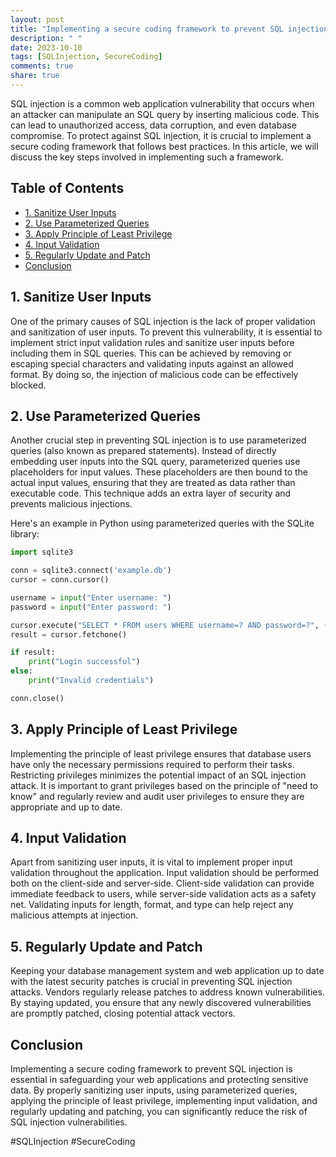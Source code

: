 ```yaml
---
layout: post
title: "Implementing a secure coding framework to prevent SQL injection."
description: " "
date: 2023-10-10
tags: [SQLInjection, SecureCoding]
comments: true
share: true
---
```


SQL injection is a common web application vulnerability that occurs when an attacker can manipulate an SQL query by inserting malicious code. This can lead to unauthorized access, data corruption, and even database compromise. To protect against SQL injection, it is crucial to implement a secure coding framework that follows best practices. In this article, we will discuss the key steps involved in implementing such a framework.

## Table of Contents
- [1. Sanitize User Inputs](#sanitize-user-inputs)
- [2. Use Parameterized Queries](#use-parameterized-queries)
- [3. Apply Principle of Least Privilege](#apply-principle-of-least-privilege)
- [4. Input Validation](#input-validation)
- [5. Regularly Update and Patch](#regularly-update-and-patch)
- [Conclusion](#conclusion)

<a name="sanitize-user-inputs"></a>
## 1. Sanitize User Inputs

One of the primary causes of SQL injection is the lack of proper validation and sanitization of user inputs. To prevent this vulnerability, it is essential to implement strict input validation rules and sanitize user inputs before including them in SQL queries. This can be achieved by removing or escaping special characters and validating inputs against an allowed format. By doing so, the injection of malicious code can be effectively blocked.

<a name="use-parameterized-queries"></a>
## 2. Use Parameterized Queries

Another crucial step in preventing SQL injection is to use parameterized queries (also known as prepared statements). Instead of directly embedding user inputs into the SQL query, parameterized queries use placeholders for input values. These placeholders are then bound to the actual input values, ensuring that they are treated as data rather than executable code. This technique adds an extra layer of security and prevents malicious injections.

Here's an example in Python using parameterized queries with the SQLite library:

```python
import sqlite3

conn = sqlite3.connect('example.db')
cursor = conn.cursor()

username = input("Enter username: ")
password = input("Enter password: ")

cursor.execute("SELECT * FROM users WHERE username=? AND password=?", (username, password))
result = cursor.fetchone()

if result:
    print("Login successful")
else:
    print("Invalid credentials")

conn.close()
```

<a name="apply-principle-of-least-privilege"></a>
## 3. Apply Principle of Least Privilege

Implementing the principle of least privilege ensures that database users have only the necessary permissions required to perform their tasks. Restricting privileges minimizes the potential impact of an SQL injection attack. It is important to grant privileges based on the principle of "need to know" and regularly review and audit user privileges to ensure they are appropriate and up to date.

<a name="input-validation"></a>
## 4. Input Validation

Apart from sanitizing user inputs, it is vital to implement proper input validation throughout the application. Input validation should be performed both on the client-side and server-side. Client-side validation can provide immediate feedback to users, while server-side validation acts as a safety net. Validating inputs for length, format, and type can help reject any malicious attempts at injection.

<a name="regularly-update-and-patch"></a>
## 5. Regularly Update and Patch

Keeping your database management system and web application up to date with the latest security patches is crucial in preventing SQL injection attacks. Vendors regularly release patches to address known vulnerabilities. By staying updated, you ensure that any newly discovered vulnerabilities are promptly patched, closing potential attack vectors.

<a name="conclusion"></a>
## Conclusion

Implementing a secure coding framework to prevent SQL injection is essential in safeguarding your web applications and protecting sensitive data. By properly sanitizing user inputs, using parameterized queries, applying the principle of least privilege, implementing input validation, and regularly updating and patching, you can significantly reduce the risk of SQL injection vulnerabilities.

#SQLInjection #SecureCoding
